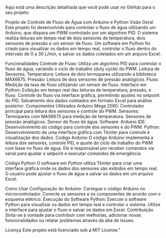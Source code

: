 
Aqui está uma descrição detalhada que você pode usar no GitHub para o seu projeto:

Projeto de Controle de Fluxo de Água com Arduino e Python
Visão Geral
Este projeto foi desenvolvido para controlar o fluxo de água utilizando um Arduino, que dispara um PWM controlado por um algoritmo PID. O sistema realiza leituras em tempo real de dois sensores de temperatura, dois sensores de pressão e um sensor de fluxo. Um software em Python foi criado para visualizar os dados em tempo real, controlar o fluxo dentro do intervalo de 0 a 30 L/min, e salvar os dados coletados em um arquivo Excel.

Funcionalidades
Controle de Fluxo: Utiliza um algoritmo PID para controlar o fluxo de água, variando o ciclo de trabalho (duty cycle) do PWM.
Leitura de Sensores:
Temperatura: Leitura de dois termopares utilizando a biblioteca MAX6675.
Pressão: Leitura de dois sensores de pressão analógicos.
Fluxo: Medição da taxa de fluxo utilizando um sensor de fluxo.
Interface em Python:
Exibição em tempo real das leituras de temperatura, pressão, e fluxo.
Controle do fluxo via interface gráfica, permitindo ajustes no setpoint do PID.
Salvamento dos dados coletados em formato Excel para análise posterior.
Componentes Utilizados
Arduino Mega 2560: Controlador principal para leitura dos sensores e controle do PWM.
Sensores:
Termopares com MAX6675 para medição de temperatura.
Sensores de pressão analógicos.
Sensor de fluxo de água.
Software:
Arduino IDE: Desenvolvimento do código para controle dos sensores e do PWM.
Python: Desenvolvimento de uma interface gráfica com Tkinter para controle e visualização dos dados.
Código Arduino
O código Arduino implementa a leitura dos sensores, controle PID, e ajuste do ciclo de trabalho do PWM com base no fluxo de água. Ele é responsável por receber comandos via serial para ajustar o setpoint e executar comandos de emergência.

Código Python
O software em Python utiliza Tkinter para criar uma interface gráfica onde os dados dos sensores são exibidos em tempo real. O usuário pode ajustar o fluxo de água e salvar os dados em um arquivo Excel.

Como Usar
Configuração do Arduino:
Carregue o código Arduino no microcontrolador.
Conecte os sensores e os componentes de acordo com o esquema elétrico.
Execução do Software Python:
Execute o software Python para visualizar os dados em tempo real e controlar o sistema.
Utilize a interface para ajustar o fluxo e salvar os dados em Excel.
Contribuição
Sinta-se à vontade para contribuir com melhorias, adicionar novas funcionalidades ou relatar problemas através da aba de Issues.

Licença
Este projeto está licenciado sob a MIT License." 
